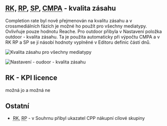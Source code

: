 ﻿---
categories: [fenix]
layout: fenix
---
## <abbr title="Reachové křivky">RK</abbr>, <abbr title="Reachové plochy">RP</abbr>, <abbr title="Startegický plán">SP</abbr>, <abbr title="Crossmediální postanalýza">CMPA</abbr> - kvalita zásahu 
Completion rate byl nově přejmenován na kvalitu zásahu a v crossmediálních fázích je možné ho použít pro všechny mediatypy. Ovlivňuje pouze hodnotu Reache. 
Pro outdoor přibyla v Nastavení položka outdoor - kvalita zásahu. Ta je použita automaticky při výpočtu CMPA a v RK RP a SP se jí násobí hodnoty vyplněné v Editoru definic částí dnů.  

![Kvalita zásahu pro všechny mediatypy]({{site.url}}/data/kvalitazasahuprovse.PNG "Kvalita zásahu pro všechny mediatypy")

![Nastavení - oudoor - kvalita zásahu]({{site.url}}/data/nastavenikvalityotudoor.PNG "Nastavení - oudoor - kvalita zásahu")

## RK - KPI licence
možná jo a možná ne


## Ostatní

<ul>
	<li><abbr title="Reachové křivky">RK</abbr>, <abbr title="Reachové plochy">RP</abbr> - v Souhrnu přibyl ukazatel CPP nákupní cílové skupiny</li>
	
</ul>








